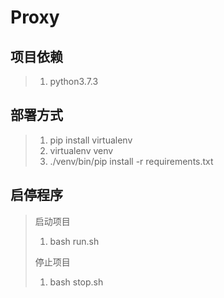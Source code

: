 # Proxy

## 项目依赖

>1. python3.7.3

## 部署方式

>1. pip install virtualenv
>2. virtualenv venv
>3. ./venv/bin/pip install -r requirements.txt

## 启停程序

>启动项目
>
>1. bash run.sh
>
>停止项目
>
>1. bash stop.sh

